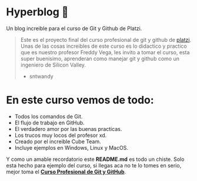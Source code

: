 # Hyperblog 💚
Un blog increible para el curso de Git y Github de Platzi.
> Este es el proyecto final del curso profesional de git y github de [platzi](http://platzi.com/cursos/git-github/ "platzi"). Unas de las cosas increibles de este curso es lo didactico y practico que es nuestro profesor Freddy Vega, les invito a tomar el curso, esta super buenisimo, aprenderan como manejar git y github como un ingeniero de Silicon Valley.
> - sntwandy

# En este curso vemos de todo:
- Todos los comandos de Git.
- El flujo de trabajo en GitHub.
- El verdadero amor por las buenas practicas.
- Los trucos muy locos del profesor xd.
- Creado por el increible Cube Team.
- Incluye ejemplos en Windows, Linux y MacOS.

Y como un amable recordatorio este **README.md** es todo un chiste. Solo esta hecho para ejemplo del curso, si llegas aca no te lo tomes en serio, mejor toma el [**Curso Profesional de Git y GitHub**](http://platzi.com/cursos/git-github "**curso profesional de Git y GitHub**").